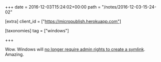 +++
date = 2016-12-03T15:24:02+00:00
path = "/notes/2016-12-03-15-24-02"

[extra]
client_id = ["https://micropublish.herokuapp.com"]

[taxonomies]
tag = ["windows"]

+++

<p>Wow. Windows will <a href="https://blogs.windows.com/buildingapps/2016/12/02/symlinks-windows-10/">no longer require admin rights to create a symlink</a>. Amazing.</p>
